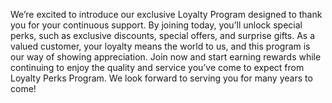 We’re excited to introduce our exclusive Loyalty Program designed to thank you for your continuous support. By joining today, you’ll unlock special perks, such as exclusive discounts, special offers, and surprise gifts. As a valued customer, your loyalty means the world to us, and this program is our way of showing appreciation. Join now and start earning rewards while continuing to enjoy the quality and service you’ve come to expect from Loyalty Perks Program. We look forward to serving you for many years to come!
